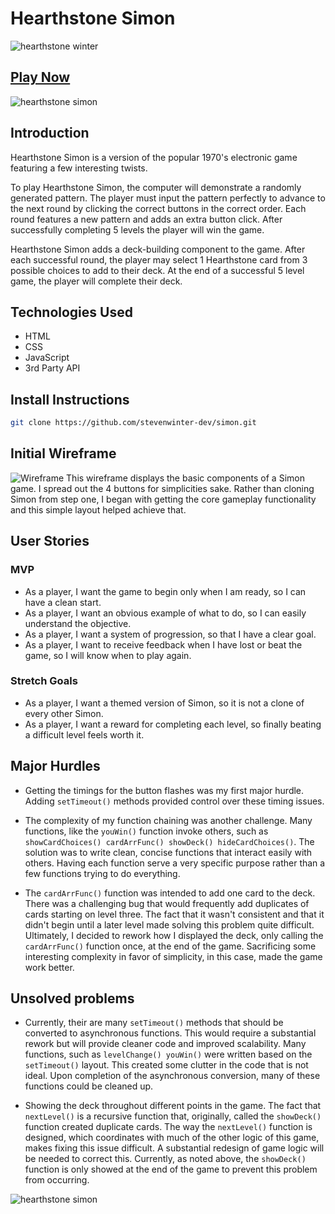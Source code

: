 # Hearthstone Simon

![hearthstone winter](https://media1.giphy.com/media/6AnL61G3JkMUBukULh/giphy.gif?cid=790b761123ce169bdf08031eb75e9c7bb2487ffcd888416f&rid=giphy.gif&ct=g)

## [Play Now](https://stevenwinter-dev.github.io/simon/)

![hearthstone simon](https://i.imgur.com/sfsyVNG.png)

## Introduction

Hearthstone Simon is a version of the popular 1970's electronic game featuring a few interesting twists. 

To play Hearthstone Simon, the computer will demonstrate a randomly generated pattern. The player must input the pattern perfectly to advance to the next round by clicking the correct buttons in the correct order. Each round features a new pattern and adds an extra button click. After successfully completing 5 levels the player will win the game. 

Hearthstone Simon adds a deck-building component to the game. After each successful round, the player may select 1 Hearthstone card from 3 possible choices to add to their deck. At the end of a successful 5 level game, the player will complete their deck.

## Technologies Used

- HTML
- CSS
- JavaScript
- 3rd Party API

## Install Instructions
```bash
git clone https://github.com/stevenwinter-dev/simon.git
```

## Initial Wireframe

![Wireframe](https://i.imgur.com/ROODFkf.jpg)
This wireframe displays the basic components of a Simon game. I spread out the 4 buttons for simplicities sake. Rather than cloning Simon from step one, I began with getting the core gameplay functionality and this simple layout helped achieve that.

## User Stories

### MVP
- As a player, I want the game to begin only when I am ready, so I can have a clean start.
- As a player, I want an obvious example of what to do, so I can easily understand the objective.
- As a player, I want a system of progression, so that I have a clear goal.
- As a player, I want to receive feedback when I have lost or beat the game, so I will know when to play again.

### Stretch Goals
- As a player, I want a themed version of Simon, so it is not a clone of every other Simon.
- As a player, I want a reward for completing each level, so finally beating a difficult level feels worth it.

## Major Hurdles

- Getting the timings for the button flashes was my first major hurdle. Adding `setTimeout()` methods provided control over these timing issues.

- The complexity of my function chaining was another challenge. Many functions, like the `youWin()` function invoke others, such as `showCardChoices() cardArrFunc() showDeck() hideCardChoices()`. The solution was to write clean, concise functions that interact easily with others. Having each function serve a very specific purpose rather than a few functions trying to do everything.

- The `cardArrFunc()` function was intended to add one card to the deck. There was a challenging bug that would frequently add duplicates of cards starting on level three. The fact that it wasn't consistent and that it didn't begin until a later level made solving this problem quite difficult. Ultimately, I decided to rework how I displayed the deck, only calling the `cardArrFunc()` function once, at the end of the game. Sacrificing some interesting complexity in favor of simplicity, in this case, made the game work better.

## Unsolved problems 

- Currently, their are many `setTimeout()` methods that should be converted to asynchronous functions. This would require a substantial rework but will provide cleaner code and improved scalability. Many functions, such as `levelChange() youWin()` were written based on the `setTimeout()` layout. This created some clutter in the code that is not ideal. Upon completion of the asynchronous conversion, many of these functions could be cleaned up. 

- Showing the deck throughout different points in the game. The fact that `nextLevel()` is a recursive function that, originally, called the `showDeck()` function created duplicate cards. The way the `nextLevel()` function is designed, which coordinates with much of the other logic of this game, makes fixing this issue difficult. A substantial redesign of game logic will be needed to correct this. Currently, as noted above, the `showDeck()` function is only showed at the end of the game to prevent this problem from occurring. 

![hearthstone simon](https://i.imgur.com/uReO3bX.png)